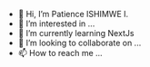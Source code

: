 - 👋 Hi, I’m Patience ISHIMWE I.
- 👀 I’m interested in ...
- 🌱 I’m currently learning NextJs
- 💞️ I’m looking to collaborate on ...
- 📫 How to reach me ...

<!---
Patience250/Patience250 is a ✨ special ✨ repository because its `README.md` (this file) appears on your GitHub profile.
You can click the Preview link to take a look at your changes.
--->
